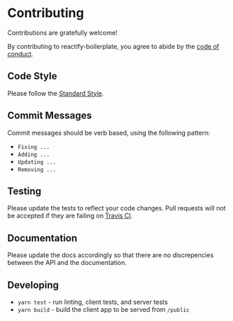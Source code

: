# Contributing

Contributions are gratefully welcome!

By contributing to reactify-boilerplate, you agree to abide by the [code of conduct](https://github.com/mathiscode/reactify-boilerplate/blob/master/CODE_OF_CONDUCT.md).

## Code Style

Please follow the [Standard Style](https://standardjs.com/).

## Commit Messages

Commit messages should be verb based, using the following pattern:

- `Fixing ...`
- `Adding ...`
- `Updating ...`
- `Removing ...`

## Testing

Please update the tests to reflect your code changes. Pull requests will not be accepted if they are failing on [Travis CI](https://travis-ci.org/mathiscode/reactify-boilerplate).

## Documentation

Please update the docs accordingly so that there are no discrepencies between the API and the documentation.

## Developing

- `yarn test` - run linting, client tests, and server tests
- `yarn build` - build the client app to be served from `/public`
